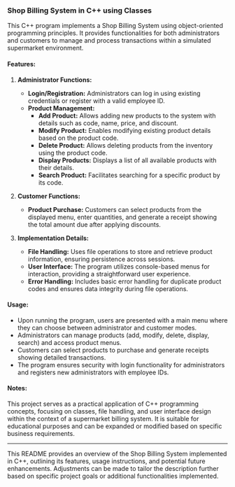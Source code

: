 ### Shop Billing System in C++ using Classes

This C++ program implements a Shop Billing System using object-oriented programming principles. It provides functionalities for both administrators and customers to manage and process transactions within a simulated supermarket environment.

#### Features:

1. **Administrator Functions:**
   - **Login/Registration:** Administrators can log in using existing credentials or register with a valid employee ID.
   - **Product Management:**
     - **Add Product:** Allows adding new products to the system with details such as code, name, price, and discount.
     - **Modify Product:** Enables modifying existing product details based on the product code.
     - **Delete Product:** Allows deleting products from the inventory using the product code.
     - **Display Products:** Displays a list of all available products with their details.
     - **Search Product:** Facilitates searching for a specific product by its code.

2. **Customer Functions:**
   - **Product Purchase:** Customers can select products from the displayed menu, enter quantities, and generate a receipt showing the total amount due after applying discounts.

3. **Implementation Details:**
   - **File Handling:** Uses file operations to store and retrieve product information, ensuring persistence across sessions.
   - **User Interface:** The program utilizes console-based menus for interaction, providing a straightforward user experience.
   - **Error Handling:** Includes basic error handling for duplicate product codes and ensures data integrity during file operations.

#### Usage:

- Upon running the program, users are presented with a main menu where they can choose between administrator and customer modes.
- Administrators can manage products (add, modify, delete, display, search) and access product menus.
- Customers can select products to purchase and generate receipts showing detailed transactions.
- The program ensures security with login functionality for administrators and registers new administrators with employee IDs.

#### Notes:

This project serves as a practical application of C++ programming concepts, focusing on classes, file handling, and user interface design within the context of a supermarket billing system. It is suitable for educational purposes and can be expanded or modified based on specific business requirements.

---
This README provides an overview of the Shop Billing System implemented in C++, outlining its features, usage instructions, and potential future enhancements. Adjustments can be made to tailor the description further based on specific project goals or additional functionalities implemented.
 
